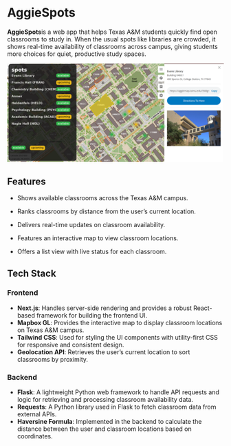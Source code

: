 # AggieSpots

**AggieSpots**is a web app that helps Texas A&M students quickly find open classrooms to study in. When the usual spots like libraries are crowded, it shows real-time availability of classrooms across campus, giving students more choices for quiet, productive study spaces.

![TAMU Spots](https://github.com/sirisha49/AggieSpot/blob/main/Aggiespots-main/DemoImage.png)

## Features

- Shows available classrooms across the Texas A&M campus.

- Ranks classrooms by distance from the user’s current location.

- Delivers real-time updates on classroom availability.

- Features an interactive map to view classroom locations.

- Offers a list view with live status for each classroom.

## Tech Stack

### Frontend

-   **Next.js**: Handles server-side rendering and provides a robust React-based framework for building the frontend UI.
-   **Mapbox GL**: Provides the interactive map to display classroom locations on Texas A&M campus.
-   **Tailwind CSS**: Used for styling the UI components with utility-first CSS for responsive and consistent design.
-   **Geolocation API**: Retrieves the user’s current location to sort classrooms by proximity.

### Backend

-   **Flask**: A lightweight Python web framework to handle API requests and logic for retrieving and processing classroom availability data.
-   **Requests**: A Python library used in Flask to fetch classroom data from external APIs.
-   **Haversine Formula**: Implemented in the backend to calculate the distance between the user and classroom locations based on coordinates.


